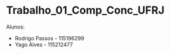 # Trabalho_01_Comp_Conc_UFRJ

Alunos:  
* Rodrigo Passos - 115196299  
* Yago Alves     - 115212477
